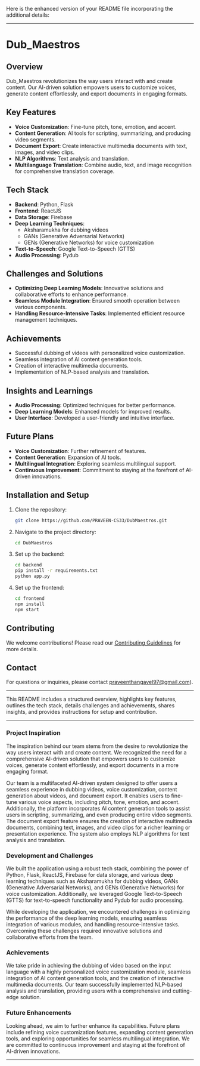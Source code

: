 Here is the enhanced version of your README file incorporating the additional details:

---

# Dub_Maestros

## Overview
Dub_Maestros revolutionizes the way users interact with and create content. Our AI-driven solution empowers users to customize voices, generate content effortlessly, and export documents in engaging formats.

## Key Features
- **Voice Customization**: Fine-tune pitch, tone, emotion, and accent.
- **Content Generation**: AI tools for scripting, summarizing, and producing video segments.
- **Document Export**: Create interactive multimedia documents with text, images, and video clips.
- **NLP Algorithms**: Text analysis and translation.
- **Multilanguage Translation**: Combine audio, text, and image recognition for comprehensive translation coverage.

## Tech Stack
- **Backend**: Python, Flask
- **Frontend**: ReactJS
- **Data Storage**: Firebase
- **Deep Learning Techniques**:
  - Aksharamukha for dubbing videos
  - GANs (Generative Adversarial Networks)
  - GENs (Generative Networks) for voice customization
- **Text-to-Speech**: Google Text-to-Speech (GTTS)
- **Audio Processing**: Pydub

## Challenges and Solutions
- **Optimizing Deep Learning Models**: Innovative solutions and collaborative efforts to enhance performance.
- **Seamless Module Integration**: Ensured smooth operation between various components.
- **Handling Resource-Intensive Tasks**: Implemented efficient resource management techniques.

## Achievements
- Successful dubbing of videos with personalized voice customization.
- Seamless integration of AI content generation tools.
- Creation of interactive multimedia documents.
- Implementation of NLP-based analysis and translation.

## Insights and Learnings
- **Audio Processing**: Optimized techniques for better performance.
- **Deep Learning Models**: Enhanced models for improved results.
- **User Interface**: Developed a user-friendly and intuitive interface.

## Future Plans
- **Voice Customization**: Further refinement of features.
- **Content Generation**: Expansion of AI tools.
- **Multilingual Integration**: Exploring seamless multilingual support.
- **Continuous Improvement**: Commitment to staying at the forefront of AI-driven innovations.

## Installation and Setup
1. Clone the repository:
   ```sh
   git clone https://github.com/PRAVEEN-CS33/DubMaestros.git
   ```
2. Navigate to the project directory:
   ```sh
   cd DubMaestros
   ```
3. Set up the backend:
   ```sh
   cd backend
   pip install -r requirements.txt
   python app.py
   ```
4. Set up the frontend:
   ```sh
   cd frontend
   npm install
   npm start
   ```

## Contributing
We welcome contributions! Please read our [Contributing Guidelines](CONTRIBUTING.md) for more details.

## Contact
For questions or inquiries, please contact praveenthangavel97@gmail.com).

---

This README includes a structured overview, highlights key features, outlines the tech stack, details challenges and achievements, shares insights, and provides instructions for setup and contribution.

---

### Project Inspiration
The inspiration behind our team stems from the desire to revolutionize the way users interact with and create content. We recognized the need for a comprehensive AI-driven solution that empowers users to customize voices, generate content effortlessly, and export documents in a more engaging format.

Our team is a multifaceted AI-driven system designed to offer users a seamless experience in dubbing videos, voice customization, content generation about videos, and document export. It enables users to fine-tune various voice aspects, including pitch, tone, emotion, and accent. Additionally, the platform incorporates AI content generation tools to assist users in scripting, summarizing, and even producing entire video segments. The document export feature ensures the creation of interactive multimedia documents, combining text, images, and video clips for a richer learning or presentation experience. The system also employs NLP algorithms for text analysis and translation.

### Development and Challenges
We built the application using a robust tech stack, combining the power of Python, Flask, ReactJS, Firebase for data storage, and various deep learning techniques such as Aksharamukha for dubbing videos, GANs (Generative Adversarial Networks), and GENs (Generative Networks) for voice customization. Additionally, we leveraged Google Text-to-Speech (GTTS) for text-to-speech functionality and Pydub for audio processing.

While developing the application, we encountered challenges in optimizing the performance of the deep learning models, ensuring seamless integration of various modules, and handling resource-intensive tasks. Overcoming these challenges required innovative solutions and collaborative efforts from the team.

### Achievements
We take pride in achieving the dubbing of video based on the input language with a highly personalized voice customization module, seamless integration of AI content generation tools, and the creation of interactive multimedia documents. Our team successfully implemented NLP-based analysis and translation, providing users with a comprehensive and cutting-edge solution.

### Future Enhancements
Looking ahead, we aim to further enhance its capabilities. Future plans include refining voice customization features, expanding content generation tools, and exploring opportunities for seamless multilingual integration. We are committed to continuous improvement and staying at the forefront of AI-driven innovations.

---
